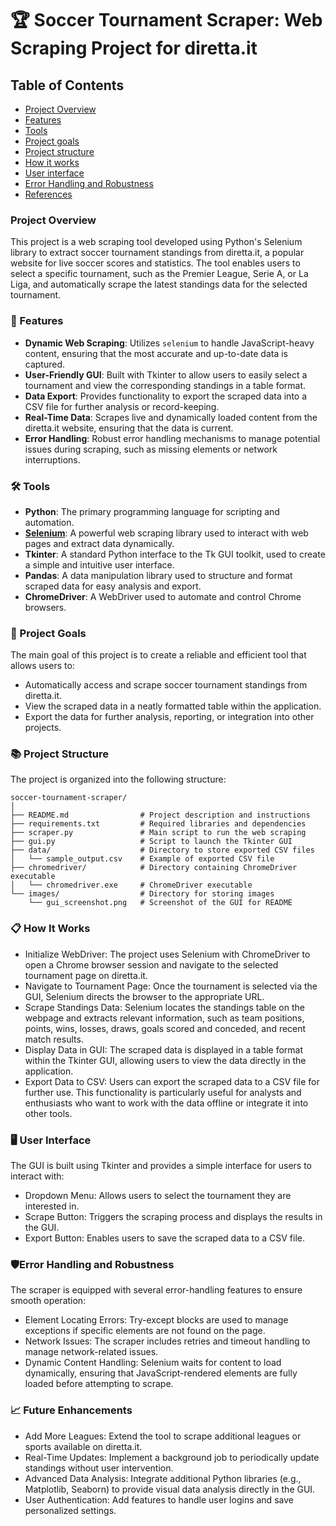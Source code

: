 # 🏆 Soccer Tournament Scraper: Web Scraping Project for diretta.it

## Table of Contents
- [Project Overview](#project-overview)
- [Features](#🚀-features)
- [Tools](#tools)
- [Project goals](#project-goals)
- [Project structure](#project-structure)
- [How it works](#how-it-works)
- [User interface](#user-interface)
- [Error Handling and Robustness](#error-handling-and-robustness)
- [References](#references)

### Project Overview
This project is a web scraping tool developed using Python's Selenium library to extract soccer tournament standings from diretta.it, a popular website for live soccer scores and statistics. The tool enables users to select a specific tournament, such as the Premier League, Serie A, or La Liga, and automatically scrape the latest standings data for the selected tournament.
 
### 🚀 Features
- **Dynamic Web Scraping**: Utilizes `selenium` to handle JavaScript-heavy content, ensuring that the most accurate and up-to-date data is captured.
- **User-Friendly GUI**: Built with Tkinter to allow users to easily select a tournament and view the corresponding standings in a table format.
- **Data Export**: Provides functionality to export the scraped data into a CSV file for further analysis or record-keeping.
- **Real-Time Data**: Scrapes live and dynamically loaded content from the diretta.it website, ensuring that the data is current.
- **Error Handling**: Robust error handling mechanisms to manage potential issues during scraping, such as missing elements or network interruptions.

### 🛠️ Tools
- **Python**: The primary programming language for scripting and automation.
- [**Selenium**](https://selenium-python.readthedocs.io/): A powerful web scraping library used to interact with web pages and extract data dynamically.
- **Tkinter**: A standard Python interface to the Tk GUI toolkit, used to create a simple and intuitive user interface.
- **Pandas**: A data manipulation library used to structure and format scraped data for easy analysis and export.
- **ChromeDriver**: A WebDriver used to automate and control Chrome browsers.

### 🎯 Project Goals
The main goal of this project is to create a reliable and efficient tool that allows users to:

- Automatically access and scrape soccer tournament standings from diretta.it.
- View the scraped data in a neatly formatted table within the application.
- Export the data for further analysis, reporting, or integration into other projects.
### 📚 Project Structure
The project is organized into the following structure:

```plaintext
soccer-tournament-scraper/
│
├── README.md                # Project description and instructions
├── requirements.txt         # Required libraries and dependencies
├── scraper.py               # Main script to run the web scraping
├── gui.py                   # Script to launch the Tkinter GUI
├── data/                    # Directory to store exported CSV files
│   └── sample_output.csv    # Example of exported CSV file
├── chromedriver/            # Directory containing ChromeDriver executable
│   └── chromedriver.exe     # ChromeDriver executable
└── images/                  # Directory for storing images
    └── gui_screenshot.png   # Screenshot of the GUI for README
```

### 📋 How It Works
- Initialize WebDriver: The project uses Selenium with ChromeDriver to open a Chrome browser session and navigate to the selected tournament page on diretta.it.
- Navigate to Tournament Page: Once the tournament is selected via the GUI, Selenium directs the browser to the appropriate URL.
- Scrape Standings Data: Selenium locates the standings table on the webpage and extracts relevant information, such as team positions, points, wins, losses, draws, goals scored and conceded, and recent match results.
- Display Data in GUI: The scraped data is displayed in a table format within the Tkinter GUI, allowing users to view the data directly in the application.
- Export Data to CSV: Users can export the scraped data to a CSV file for further use. This functionality is particularly useful for analysts and enthusiasts who want to work with the data offline or integrate it into other tools.
### 🖥️ User Interface
The GUI is built using Tkinter and provides a simple interface for users to interact with:

- Dropdown Menu: Allows users to select the tournament they are interested in.
- Scrape Button: Triggers the scraping process and displays the results in the GUI.
- Export Button: Enables users to save the scraped data to a CSV file.

### 🛡️Error Handling and Robustness
The scraper is equipped with several error-handling features to ensure smooth operation:

- Element Locating Errors: Try-except blocks are used to manage exceptions if specific elements are not found on the page.
- Network Issues: The scraper includes retries and timeout handling to manage network-related issues.
- Dynamic Content Handling: Selenium waits for content to load dynamically, ensuring that JavaScript-rendered elements are fully loaded before attempting to scrape.
### 📈 Future Enhancements
- Add More Leagues: Extend the tool to scrape additional leagues or sports available on diretta.it.
- Real-Time Updates: Implement a background job to periodically update standings without user intervention.
- Advanced Data Analysis: Integrate additional Python libraries (e.g., Matplotlib, Seaborn) to provide visual data analysis directly in the GUI.
- User Authentication: Add features to handle user logins and save personalized settings.

